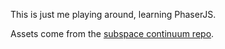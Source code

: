 This is just me playing around, learning PhaserJS.

Assets come from the [subspace continuum repo](https://bitbucket.org/roxxkatt/subspace-continuum/src/master/).